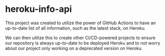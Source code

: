 # heroku-info-api

This project was created to utilize the power of GitHub Actions to have an up-to-date list of all information, such as the latest stack, on Heroku.

We can then utilize this to create other CI/CD-powered projects to ensure our repository is always up-to-date to be deployed Heroku and to not worry about our project only working on a deprecated version on Heroku.
